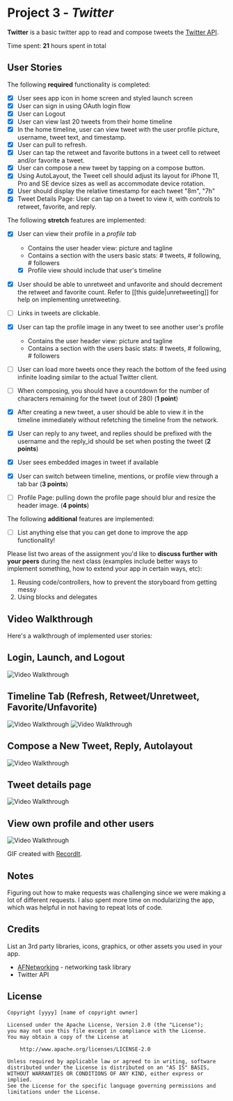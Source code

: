 # Project 3 - *Twitter*

**Twitter** is a basic twitter app to read and compose tweets the [Twitter API](https://apps.twitter.com/).

Time spent: **21** hours spent in total

## User Stories

The following **required** functionality is completed:

- [x] User sees app icon in home screen and styled launch screen
- [x] User can sign in using OAuth login flow
- [x] User can Logout
- [x] User can view last 20 tweets from their home timeline
- [x] In the home timeline, user can view tweet with the user profile picture, username, tweet text, and timestamp.
- [x] User can pull to refresh.
- [x] User can tap the retweet and favorite buttons in a tweet cell to retweet and/or favorite a tweet.
- [x] User can compose a new tweet by tapping on a compose button.
- [x] Using AutoLayout, the Tweet cell should adjust its layout for iPhone 11, Pro and SE device sizes as well as accommodate device rotation.
- [x] User should display the relative timestamp for each tweet "8m", "7h"
- [x] Tweet Details Page: User can tap on a tweet to view it, with controls to retweet, favorite, and reply.

The following **stretch** features are implemented:

- [x] User can view their profile in a *profile tab*
  - Contains the user header view: picture and tagline
  - Contains a section with the users basic stats: # tweets, # following, # followers
  - [x] Profile view should include that user's timeline
- [x] User should be able to unretweet and unfavorite and should decrement the retweet and favorite count. Refer to [[this guide|unretweeting]] for help on implementing unretweeting.
- [ ] Links in tweets are clickable.
- [x] User can tap the profile image in any tweet to see another user's profile
  - Contains the user header view: picture and tagline
  - Contains a section with the users basic stats: # tweets, # following, # followers
- [ ] User can load more tweets once they reach the bottom of the feed using infinite loading similar to the actual Twitter client.
- [ ] When composing, you should have a countdown for the number of characters remaining for the tweet (out of 280) (**1 point**)
- [x] After creating a new tweet, a user should be able to view it in the timeline immediately without refetching the timeline from the network.
- [x] User can reply to any tweet, and replies should be prefixed with the username and the reply_id should be set when posting the tweet (**2 points**)
- [x] User sees embedded images in tweet if available
- [x] User can switch between timeline, mentions, or profile view through a tab bar (**3 points**)
- [ ] Profile Page: pulling down the profile page should blur and resize the header image. (**4 points**)


The following **additional** features are implemented:

- [ ] List anything else that you can get done to improve the app functionality!

Please list two areas of the assignment you'd like to **discuss further with your peers** during the next class (examples include better ways to implement something, how to extend your app in certain ways, etc):

1. Reusing code/controllers, how to prevent the storyboard from getting messy
2. Using blocks and delegates

## Video Walkthrough

Here's a walkthrough of implemented user stories:

##  Login, Launch, and Logout
<img src='http://g.recordit.co/9JmRO4ONTH.gif' title='Video Walkthrough' width='' alt='Video Walkthrough' />

## Timeline Tab (Refresh, Retweet/Unretweet, Favorite/Unfavorite)
<img src='http://g.recordit.co/zquXoanqQx.gif' title='Video Walkthrough' width='' alt='Video Walkthrough' />
<img src='http://g.recordit.co/AAiad48gmd.gif' title='Video Walkthrough' width='' alt='Video Walkthrough' />

## Compose a New Tweet, Reply, Autolayout
<img src='http://g.recordit.co/nhAI3iaFsc.gif' title='Video Walkthrough' width='' alt='Video Walkthrough' />

## Tweet details page
<img src='http://g.recordit.co/TjDuxBFyKV.gif' title='Video Walkthrough' width='' alt='Video Walkthrough' />

## View own profile and other users
<img src='http://g.recordit.co/wcbgtse5oz.gif' title='Video Walkthrough' width='' alt='Video Walkthrough' />

GIF created with [RecordIt](https://recordit.co/).

## Notes
Figuring out how to make requests was challenging since we were making a lot of different requests. I also spent more time on modularizing the app, which was helpful in not having to repeat lots of code.  

## Credits

List an 3rd party libraries, icons, graphics, or other assets you used in your app.

- [AFNetworking](https://github.com/AFNetworking/AFNetworking) - networking task library
- Twitter API

## License

    Copyright [yyyy] [name of copyright owner]

    Licensed under the Apache License, Version 2.0 (the "License");
    you may not use this file except in compliance with the License.
    You may obtain a copy of the License at

        http://www.apache.org/licenses/LICENSE-2.0

    Unless required by applicable law or agreed to in writing, software
    distributed under the License is distributed on an "AS IS" BASIS,
    WITHOUT WARRANTIES OR CONDITIONS OF ANY KIND, either express or implied.
    See the License for the specific language governing permissions and
    limitations under the License.
